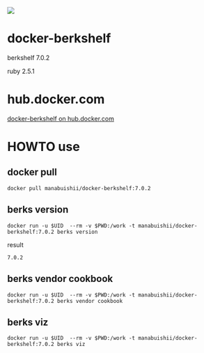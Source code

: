 [![](https://images.microbadger.com/badges/image/manabuishii/docker-berkshelf.svg)](https://microbadger.com/images/manabuishii/docker-berkshelf "Get your own image badge on microbadger.com")
# docker-berkshelf

berkshelf 7.0.2

ruby 2.5.1

# hub.docker.com

[docker-berkshelf on hub.docker.com](https://hub.docker.com/r/manabuishii/docker-berkshelf/)

# HOWTO use

## docker pull

```
docker pull manabuishii/docker-berkshelf:7.0.2
```

## berks version

```
docker run -u $UID  --rm -v $PWD:/work -t manabuishii/docker-berkshelf:7.0.2 berks version
```

result

```
7.0.2
```


## berks vendor cookbook

```
docker run -u $UID  --rm -v $PWD:/work -t manabuishii/docker-berkshelf:7.0.2 berks vendor cookbook
```

## berks viz

```
docker run -u $UID  --rm -v $PWD:/work -t manabuishii/docker-berkshelf:7.0.2 berks viz
```
